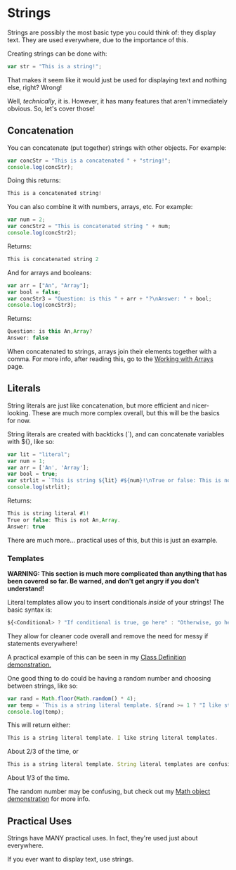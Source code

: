 # Strings
Strings are possibly the most basic type you could think of: they display text. They are used everywhere, due to the importance of this.

Creating strings can be done with:
```js
var str = "This is a string!";
```

That makes it seem like it would just be used for displaying text and nothing else, right? Wrong!

Well, *technically*, it is. However, it has many features that aren't immediately obvious. So, let's cover those!
## Concatenation
You can concatenate (put together) strings with other objects. For example:
```js
var concStr = "This is a concatenated " + "string!";
console.log(concStr);
```
Doing this returns:
```js
This is a concatenated string!
```
You can also combine it with numbers, arrays, etc. For example:
```js
var num = 2;
var concStr2 = "This is concatenated string " + num;
console.log(concStr2);
```
Returns:
```js
This is concatenated string 2
```
And for arrays and booleans:
```js
var arr = ["An", "Array"];
var bool = false;
var concStr3 = "Question: is this " + arr + "?\nAnswer: " + bool;
console.log(concStr3);
```
Returns:
```js
Question: is this An,Array?
Answer: false
```
When concatenated to strings, arrays join their elements together with a comma. For more info, after reading this, go to the [Working with Arrays](https://spergmoment.github.io/js-essentials/tutorials/types/Working%20with%20Arrays) page.

## Literals
String literals are just like concatenation, but more efficient and nicer-looking. These are much more complex overall, but this will be the basics for now.

String literals are created with backticks (`), and can concatenate variables with ${<Variable>}, like so:
```js
var lit = "literal";
var num = 1;
var arr = ['An', 'Array'];
var bool = true;
var strlit = `This is string ${lit} #${num}!\nTrue or false: This is not ${arr}.\nAnswer: ${bool}`;
console.log(strlit);
```
Returns:
```js
This is string literal #1!
True or false: This is not An,Array.
Answer: true
```
There are much more... practical uses of this, but this is just an example.

### Templates
**WARNING: This section is much more complicated than anything that has been covered so far. Be warned, and don't get angry if you don't understand!**

Literal templates allow you to insert conditionals *inside* of your strings! The basic syntax is:
```js
${<Conditional> ? "If conditional is true, go here" : "Otherwise, go here."}
```
They allow for cleaner code overall and remove the need for messy if statements everywhere!

A practical example of this can be seen in my [Class Definition demonstration.](https://github.com/spergmoment/js-essentials/blob/master/demonstrations-old/class%20definition.js)

One good thing to do could be having a random number and choosing between strings, like so:
```js
var rand = Math.floor(Math.random() * 4);
var temp = `This is a string literal template. ${rand >= 1 ? "I like string literal templates." : "String literal templates are confusing!"}`;
console.log(temp);
```
This will return either:
```js
This is a string literal template. I like string literal templates.
```
About 2/3 of the time, or
```js
This is a string literal template. String literal templates are confusing!
```
About 1/3 of the time.

The random number may be confusing, but check out my [Math object demonstration](https://github.com/spergmoment/js-essentials/blob/master/demonstrations-old/math%20object.js) for more info.

## Practical Uses
Strings have MANY practical uses. In fact, they're used just about everywhere.

If you ever want to display text, use strings.
